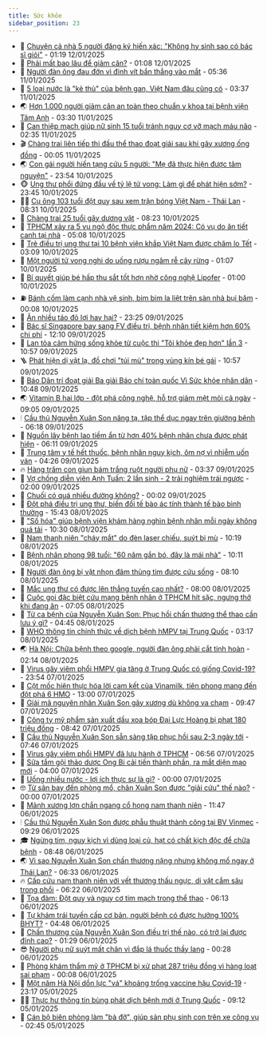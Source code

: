```yaml
---
title: Sức khỏe
sidebar_position: 23
---
```


<!-- dantri-suc-khoe:START -->
- 🤔 [Chuyện cả nhà 5 người đăng ký hiến xác: &quot;Không hy sinh sao có bác sĩ giỏi&quot;](https://dantri.com.vn/suc-khoe/chuyen-ca-nha-5-nguoi-dang-ky-hien-xac-khong-hy-sinh-sao-co-bac-si-gioi-20250111103747666.htm) - 01:19 12/01/2025
- 🚦 [Phải mất bao lâu để giảm cân?](https://dantri.com.vn/suc-khoe/phai-mat-bao-lau-de-giam-can-20250111193453501.htm) - 01:08 12/01/2025
- 🤖 [Người đàn ông đau đớn vì đinh vít bắn thẳng vào mắt](https://dantri.com.vn/suc-khoe/nguoi-dan-ong-dau-don-vi-dinh-vit-ban-thang-vao-mat-20250111105717906.htm) - 05:36 11/01/2025
- 🐻 [5 loại nước là &quot;kẻ thù&quot; của bệnh gan, Việt Nam đâu cũng có](https://dantri.com.vn/suc-khoe/5-loai-nuoc-la-ke-thu-cua-benh-gan-viet-nam-dau-cung-co-20241230072941436.htm) - 03:37 11/01/2025
- 🌏 [Hơn 1.000 người giảm cân an toàn theo chuẩn y khoa tại bệnh viện Tâm Anh](https://dantri.com.vn/suc-khoe/hon-1000-nguoi-giam-can-an-toan-theo-chuan-y-khoa-tai-benh-vien-tam-anh-20250111094906418.htm) - 03:30 11/01/2025
- 👺 [Can thiệp mạch giúp nữ sinh 15 tuổi tránh nguy cơ vỡ mạch máu não](https://dantri.com.vn/suc-khoe/can-thiep-mach-giup-nu-sinh-15-tuoi-tranh-nguy-co-vo-mach-mau-nao-20250110110507236.htm) - 02:35 11/01/2025
- 🎬 [Chàng trai liên tiếp thi đấu thể thao đoạt giải sau khi gãy xương ống đồng](https://dantri.com.vn/suc-khoe/chang-trai-lien-tiep-thi-dau-the-thao-doat-giai-sau-khi-gay-xuong-ong-dong-20250110100843984.htm) - 00:05 11/01/2025
- 🌏 [Con gái người hiến tạng cứu 5 người: &quot;Mẹ đã thực hiện được tâm nguyện&quot;](https://dantri.com.vn/suc-khoe/con-gai-nguoi-hien-tang-cuu-5-nguoi-me-da-thuc-hien-duoc-tam-nguyen-20250110150456175.htm) - 23:54 10/01/2025
- 🐵 [Ung thư phổi đứng đầu về tỷ lệ tử vong: Làm gì để phát hiện sớm?](https://dantri.com.vn/suc-khoe/ung-thu-phoi-dung-dau-ve-ty-le-tu-vong-lam-gi-de-phat-hien-som-20250110105531414.htm) - 23:45 10/01/2025
- 👨‍🏫 [Cụ ông 103 tuổi đột quỵ sau xem trận bóng Việt Nam - Thái Lan](https://dantri.com.vn/suc-khoe/cu-ong-103-tuoi-dot-quy-sau-xem-tran-bong-viet-nam-thai-lan-20250110153122131.htm) - 08:31 10/01/2025
- 🤗 [Chàng trai 25 tuổi gãy dương vật](https://dantri.com.vn/suc-khoe/chang-trai-25-tuoi-gay-duong-vat-20250110102744960.htm) - 08:23 10/01/2025
- 🫶 [TPHCM xảy ra 5 vụ ngộ độc thực phẩm năm 2024: Có vụ do ăn tiết canh tại nhà](https://dantri.com.vn/suc-khoe/tphcm-xay-ra-5-vu-ngo-doc-thuc-pham-nam-2024-co-vu-do-an-tiet-canh-tai-nha-20250110115129601.htm) - 05:08 10/01/2025
- 🙉 [Trẻ điều trị ung thư tại 10 bệnh viện khắp Việt Nam được chăm lo Tết](https://dantri.com.vn/suc-khoe/tre-dieu-tri-ung-thu-tai-10-benh-vien-khap-viet-nam-duoc-cham-lo-tet-20250110104752012.htm) - 03:09 10/01/2025
- 🦅 [Một người tử vong nghi do uống rượu ngâm rễ cây rừng](https://dantri.com.vn/suc-khoe/mot-nguoi-tu-vong-nghi-do-uong-ruou-ngam-re-cay-rung-20250110075304101.htm) - 01:07 10/01/2025
- 🐘 [Bí quyết giúp bé hấp thu sắt tốt hơn nhờ công nghệ Lipofer](https://dantri.com.vn/suc-khoe/bi-quyet-giup-be-hap-thu-sat-tot-hon-nho-cong-nghe-lipofer-20250109143157339.htm) - 01:00 10/01/2025
- ⛽️ [Bánh cốm làm cạnh nhà vệ sinh, bim bim la liệt trên sàn nhà bụi bặm](https://dantri.com.vn/suc-khoe/banh-com-lam-canh-nha-ve-sinh-bim-bim-la-liet-tren-san-nha-bui-bam-20250109085407874.htm) - 00:08 10/01/2025
- 🤡 [Ăn nhiều táo đỏ lợi hay hại?](https://dantri.com.vn/suc-khoe/an-nhieu-tao-do-loi-hay-hai-20250109125139606.htm) - 23:25 09/01/2025
- 💼 [Bác sĩ Singapore bay sang FV điều trị, bệnh nhân tiết kiệm hơn 60% chi phí](https://dantri.com.vn/suc-khoe/bac-si-singapore-bay-sang-fv-dieu-tri-benh-nhan-tiet-kiem-hon-60-chi-phi-20250103180607864.htm) - 12:10 09/01/2025
- 🤔 [Lan tỏa cảm hứng sống khỏe từ cuộc thi &quot;Tôi khỏe đẹp hơn&quot; lần 3](https://dantri.com.vn/suc-khoe/lan-toa-cam-hung-song-khoe-tu-cuoc-thi-toi-khoe-dep-hon-lan-3-20250109175236850.htm) - 10:57 09/01/2025
- 🪜 [Phát hiện dị vật lạ, đồ chơi &quot;túi mù&quot; trong vùng kín bé gái](https://dantri.com.vn/suc-khoe/phat-hien-di-vat-la-do-choi-tui-mu-trong-vung-kin-be-gai-20250109175159694.htm) - 10:57 09/01/2025
- 📝 [Báo Dân trí đoạt giải Ba giải Báo chí toàn quốc Vì Sức khỏe nhân dân](https://dantri.com.vn/suc-khoe/bao-dan-tri-doat-giai-ba-giai-bao-chi-toan-quoc-vi-suc-khoe-nhan-dan-20250109173026044.htm) - 10:48 09/01/2025
- 🌏 [Vitamin B hai lớp - đột phá công nghệ, hỗ trợ giảm mệt mỏi cả ngày](https://dantri.com.vn/suc-khoe/vitamin-b-hai-lop-dot-pha-cong-nghe-ho-tro-giam-met-moi-ca-ngay-20250109155401025.htm) - 09:05 09/01/2025
- 🕯 [Cầu thủ Nguyễn Xuân Son nâng tạ, tập thể dục ngay trên giường bệnh](https://dantri.com.vn/suc-khoe/cau-thu-nguyen-xuan-son-nang-ta-tap-the-duc-ngay-tren-giuong-benh-20250109130332610.htm) - 06:18 09/01/2025
- 🦍 [Nguồn lây bệnh lao tiềm ẩn từ hơn 40% bệnh nhân chưa được phát hiện](https://dantri.com.vn/suc-khoe/nguon-lay-benh-lao-tiem-an-tu-hon-40-benh-nhan-chua-duoc-phat-hien-20250109122906994.htm) - 06:11 09/01/2025
- 🌈 [Trung tâm y tế hết thuốc, bệnh nhân nguy kịch, ôm nợ vì nhiễm uốn ván](https://dantri.com.vn/suc-khoe/trung-tam-y-te-het-thuoc-benh-nhan-nguy-kich-om-no-vi-nhiem-uon-van-20250109111243544.htm) - 04:26 09/01/2025
- 🔥 [Hàng trăm con giun bám trắng ruột người phụ nữ](https://dantri.com.vn/suc-khoe/hang-tram-con-giun-bam-trang-ruot-nguoi-phu-nu-20250109103213316.htm) - 03:37 09/01/2025
- 🌊 [Vợ chồng diễn viên Anh Tuấn: 2 lần sinh - 2 trải nghiệm trái ngược](https://dantri.com.vn/suc-khoe/vo-chong-dien-vien-anh-tuan-2-lan-sinh-2-trai-nghiem-trai-nguoc-20250109084737170.htm) - 02:00 09/01/2025
- 🚦 [Chuối có quá nhiều đường không?](https://dantri.com.vn/suc-khoe/chuoi-co-qua-nhieu-duong-khong-20250108175401471.htm) - 00:02 09/01/2025
- 🤖 [Đột phá điều trị ung thư, biến đổi tế bào ác tính thành tế bào bình thường](https://dantri.com.vn/suc-khoe/dot-pha-dieu-tri-ung-thu-bien-doi-te-bao-ac-tinh-thanh-te-bao-binh-thuong-20250108171437799.htm) - 15:43 08/01/2025
- 🤡 [&quot;Số hóa&quot; giúp bệnh viện khám hàng nghìn bệnh nhân mỗi ngày không quá tải](https://dantri.com.vn/suc-khoe/so-hoa-giup-benh-vien-kham-hang-nghin-benh-nhan-moi-ngay-khong-qua-tai-20250108165542715.htm) - 10:30 08/01/2025
- 💂 [Nam thanh niên &quot;cháy mắt&quot; do đèn laser chiếu, suýt bị mù](https://dantri.com.vn/suc-khoe/nam-thanh-nien-chay-mat-do-den-laser-chieu-suyt-bi-mu-20250108165356501.htm) - 10:19 08/01/2025
- 🦄 [Bệnh nhân phong 98 tuổi: &quot;60 năm gắn bó, đây là mái nhà&quot;](https://dantri.com.vn/suc-khoe/benh-nhan-phong-98-tuoi-60-nam-gan-bo-day-la-mai-nha-20250108170742698.htm) - 10:11 08/01/2025
- 🧠 [Người đàn ông bị vật nhọn đâm thủng tim được cứu sống](https://dantri.com.vn/suc-khoe/nguoi-dan-ong-bi-vat-nhon-dam-thung-tim-duoc-cuu-song-20250108131647352.htm) - 08:10 08/01/2025
- 🤖 [Mắc ung thư có được lên thẳng tuyến cao nhất?](https://dantri.com.vn/suc-khoe/mac-ung-thu-co-duoc-len-thang-tuyen-cao-nhat-20250108104248569.htm) - 08:00 08/01/2025
- 💼 [Cuộc gọi đặc biệt cứu mạng bệnh nhân ở TPHCM hít sặc, ngưng thở khi đang ăn](https://dantri.com.vn/suc-khoe/cuoc-goi-dac-biet-cuu-mang-benh-nhan-o-tphcm-hit-sac-ngung-tho-khi-dang-an-20250108134742426.htm) - 07:05 08/01/2025
- 🧰 [Từ ca bệnh của Nguyễn Xuân Son: Phục hồi chấn thương thể thao cần lưu ý gì?](https://dantri.com.vn/suc-khoe/tu-ca-benh-cua-nguyen-xuan-son-phuc-hoi-chan-thuong-the-thao-can-luu-y-gi-20250107103509958.htm) - 04:45 08/01/2025
- 🎉 [WHO thông tin chính thức về dịch bệnh hMPV tại Trung Quốc](https://dantri.com.vn/suc-khoe/who-thong-tin-chinh-thuc-ve-dich-benh-hmpv-tai-trung-quoc-20250108101043936.htm) - 03:17 08/01/2025
- 🌏 [Hà Nội: Chữa bệnh theo google, người đàn ông phải cắt tinh hoàn](https://dantri.com.vn/suc-khoe/ha-noi-chua-benh-theo-google-nguoi-dan-ong-phai-cat-tinh-hoan-20250108082715380.htm) - 02:14 08/01/2025
- 📝 [Virus gây viêm phổi HMPV gia tăng ở Trung Quốc có giống Covid-19?](https://dantri.com.vn/suc-khoe/virus-gay-viem-phoi-hmpv-gia-tang-o-trung-quoc-co-giong-covid-19-20250107144250712.htm) - 23:54 07/01/2025
- 🧠 [Cột mốc hiện thực hóa lời cam kết của Vinamilk, tiên phong mang đến đột phá 6 HMO](https://dantri.com.vn/suc-khoe/cot-moc-hien-thuc-hoa-loi-cam-ket-cua-vinamilk-tien-phong-mang-den-dot-pha-6-hmo-20250107192003255.htm) - 13:00 07/01/2025
- 🚀 [Giải mã nguyên nhân Xuân Son gãy xương dù không va chạm](https://dantri.com.vn/suc-khoe/giai-ma-nguyen-nhan-xuan-son-gay-xuong-du-khong-va-cham-20250107143044607.htm) - 09:47 07/01/2025
- 💯 [Công ty mỹ phẩm sản xuất dầu xoa bóp Đại Lực Hoàng bị phạt 180 triệu đồng](https://dantri.com.vn/suc-khoe/cong-ty-my-pham-san-xuat-dau-xoa-bop-dai-luc-hoang-bi-phat-180-trieu-dong-20250107152508387.htm) - 08:42 07/01/2025
- 🫶 [Cầu thủ Nguyễn Xuân Son sẵn sàng tập phục hồi sau 2-3 ngày tới](https://dantri.com.vn/suc-khoe/cau-thu-nguyen-xuan-son-san-sang-tap-phuc-hoi-sau-2-3-ngay-toi-20250107143412853.htm) - 07:46 07/01/2025
- 👹 [Virus gây viêm phổi HMPV đã lưu hành ở TPHCM](https://dantri.com.vn/suc-khoe/virus-gay-viem-phoi-hmpv-da-luu-hanh-o-tphcm-20250107133339861.htm) - 06:56 07/01/2025
- 🤩 [Sữa tắm gội thảo dược Ong Bi cải tiến thành phần, ra mắt diện mạo mới](https://dantri.com.vn/suc-khoe/sua-tam-goi-thao-duoc-ong-bi-cai-tien-thanh-phan-ra-mat-dien-mao-moi-20250107101703301.htm) - 04:00 07/01/2025
- 🌊 [Uống nhiều nước - lợi ích thực sự là gì?](https://dantri.com.vn/suc-khoe/uong-nhieu-nuoc-loi-ich-thuc-su-la-gi-20250107010153238.htm) - 00:00 07/01/2025
- 🤓 [Từ sân bay đến phòng mổ, chân Xuân Son được &quot;giải cứu&quot; thế nào?](https://dantri.com.vn/suc-khoe/tu-san-bay-den-phong-mo-chan-xuan-son-duoc-giai-cuu-the-nao-20250106233110804.htm) - 00:00 07/01/2025
- 🌝 [Mảnh xương lợn chắn ngang cổ họng nam thanh niên](https://dantri.com.vn/suc-khoe/manh-xuong-lon-chan-ngang-co-hong-nam-thanh-nien-20250106180624134.htm) - 11:47 06/01/2025
- 🕯 [Cầu thủ Nguyễn Xuân Son được phẫu thuật thành công tại BV Vinmec](https://dantri.com.vn/suc-khoe/cau-thu-nguyen-xuan-son-duoc-phau-thuat-thanh-cong-tai-bv-vinmec-20250106162105115.htm) - 09:29 06/01/2025
- 🎓 [Ngừng tim, nguy kịch vì dùng loại củ, hạt có chất kịch độc để chữa bệnh](https://dantri.com.vn/suc-khoe/ngung-tim-nguy-kich-vi-dung-loai-cu-hat-co-chat-kich-doc-de-chua-benh-20250106112920685.htm) - 08:48 06/01/2025
- 🌏 [Vì sao Nguyễn Xuân Son chấn thương nặng nhưng không mổ ngay ở Thái Lan?](https://dantri.com.vn/suc-khoe/vi-sao-nguyen-xuan-son-chan-thuong-nang-nhung-khong-mo-ngay-o-thai-lan-20250106132444418.htm) - 06:33 06/01/2025
- 🔥 [Cấp cứu nam thanh niên với vết thương thấu ngực, dị vật cắm sâu trong phổi](https://dantri.com.vn/suc-khoe/cap-cuu-nam-thanh-nien-voi-vet-thuong-thau-nguc-di-vat-cam-sau-trong-phoi-20250106131916998.htm) - 06:22 06/01/2025
- 📝 [Tọa đàm: Đột quỵ và nguy cơ tim mạch trong thể thao](https://dantri.com.vn/suc-khoe/toa-dam-dot-quy-va-nguy-co-tim-mach-trong-the-thao-20241230091738294.htm) - 06:13 06/01/2025
- 🧠 [Tự khám trái tuyến cấp cơ bản, người bệnh có được hưởng 100% BHYT?](https://dantri.com.vn/suc-khoe/tu-kham-trai-tuyen-cap-co-ban-nguoi-benh-co-duoc-huong-100-bhyt-20250106102059683.htm) - 04:48 06/01/2025
- 🦅 [Chấn thương của Nguyễn Xuân Son điều trị thế nào, có trở lại được đỉnh cao?](https://dantri.com.vn/suc-khoe/chan-thuong-cua-nguyen-xuan-son-dieu-tri-the-nao-co-tro-lai-duoc-dinh-cao-20250106082224693.htm) - 01:29 06/01/2025
- 😎 [Người phụ nữ suýt mất chân vì đắp lá thuốc thầy lang](https://dantri.com.vn/suc-khoe/nguoi-phu-nu-suyt-mat-chan-vi-dap-la-thuoc-thay-lang-20250105111548917.htm) - 00:28 06/01/2025
- 🎉 [Phòng khám thẩm mỹ ở TPHCM bị xử phạt 287 triệu đồng vì hàng loạt sai phạm](https://dantri.com.vn/suc-khoe/phong-kham-tham-my-o-tphcm-bi-xu-phat-287-trieu-dong-vi-hang-loat-sai-pham-20250106010027486.htm) - 00:08 06/01/2025
- 🫣 [Một năm Hà Nội dồn lực &quot;vá&quot; khoảng trống vaccine hậu Covid-19](https://dantri.com.vn/suc-khoe/mot-nam-ha-noi-don-luc-va-khoang-trong-vaccine-hau-covid-19-20250103193733119.htm) - 23:17 05/01/2025
- 🧑‍🏫 [Thực hư thông tin bùng phát dịch bệnh mới ở Trung Quốc](https://dantri.com.vn/suc-khoe/thuc-hu-thong-tin-bung-phat-dich-benh-moi-o-trung-quoc-20250105155507532.htm) - 09:12 05/01/2025
- 🥷 [Cán bộ biên phòng làm &quot;bà đỡ&quot;, giúp sản phụ sinh con trên xe công vụ](https://dantri.com.vn/suc-khoe/can-bo-bien-phong-lam-ba-do-giup-san-phu-sinh-con-tren-xe-cong-vu-20250105085431241.htm) - 02:45 05/01/2025<!-- dantri-suc-khoe:END -->
